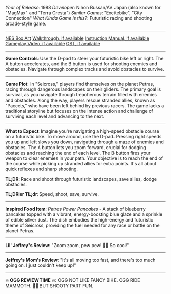 *Year of Release*: 1988
*Developer*: Nihon Bussan/AV Japan (also known for "MagMax" and "Terra Cresta")
*Similar Games*: "Excitebike", "City Connection"
*What Kinda Game is this?*: Futuristic racing and shooting arcade-style game.

---
[NES Box Art](https://www.google.com/search?tbm=isch&q=NES+Box+Art+Seicross) 
[Walkthrough, if available](https://www.google.com/search?q=Walkthrough+NES+Seicross)
[Instruction Manual, if available](https://www.google.com/search?q=NES+Instruction+Manual+Seicross)
[Gameplay Video, if available](https://www.youtube.com/results?search_query=gameplay+NES+Seicross) 
[OST, if available](https://www.youtube.com/results?search_query=gameplay+NES+Seicross+OST)

- - -
**Game Controls**:
Use the D-pad to steer your futuristic bike left or right. The A button accelerates, and the B button is used for shooting enemies and obstacles. Navigate through complex tracks and avoid obstacles to survive.

- - -
**Game Plot**: 
In "Seicross," players find themselves on the planet Petras, racing through dangerous landscapes on their gliders. The primary goal is survival, as you navigate through treacherous terrain filled with enemies and obstacles. Along the way, players rescue stranded allies, known as "Paccets," who have been left behind by previous racers. The game lacks a traditional storyline but focuses on the intense action and challenge of surviving each level and advancing to the next.

- - -
**What to Expect**: Imagine you're navigating a high-speed obstacle course on a futuristic bike. To move around, use the D-pad. Pressing right speeds you up and left slows you down, navigating through a maze of enemies and obstacles. The A button lets you zoom forward, crucial for dodging obstacles and reaching the end of each level. The B button fires your weapon to clear enemies in your path. Your objective is to reach the end of the course while picking up stranded allies for extra points. It's all about quick reflexes and sharp shooting.

**TL;DR**: Race and shoot through futuristic landscapes, save allies, dodge obstacles.

**TL;DRier TL;dr**: Speed, shoot, save, survive.

---
**Inspired Food Item**: *Petras Power Pancakes* - A stack of blueberry pancakes topped with a vibrant, energy-boosting blue glaze and a sprinkle of edible silver dust. The dish embodies the high-energy and futuristic theme of Seicross, providing the fuel needed for any race or battle on the planet Petras.

---
**Lil' Jeffrey's Review**: "Zoom zoom, pew pew! 🚀👾 So cool!"

---
**Jeffrey's Mom's Review**: "It's all moving too fast, and there's too much going on. I just couldn't keep up!"

---
🔥 **OGG REVIEW TIME** 🔥: OGG NOT LIKE FANCY BIKE. OGG RIDE MAMMOTH. 🐘🔨 BUT SHOOTY PART FUN.
